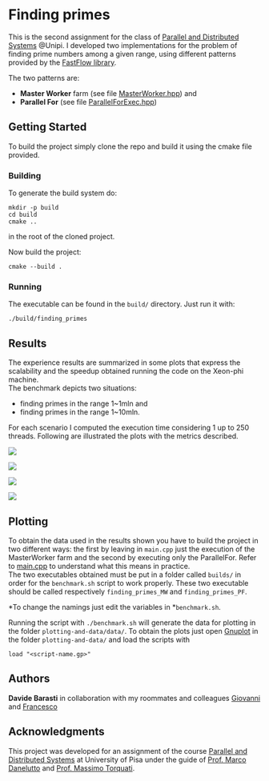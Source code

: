 # Finding primes

This is the second assignment for the class of [Parallel and Distributed Systems](http://didawiki.di.unipi.it/doku.php/magistraleinformaticanetworking/spm/sdpm09support) @Unipi. I developed two implementations for the problem of finding prime numbers among a given range, using different patterns provided by the [FastFlow library](http://calvados.di.unipi.it/).  

The two patterns are:
* **Master Worker** farm (see file [MasterWorker.hpp](https://github.com/dbarasti/finding_primes/MasterWorker.hpp)) and
* **Parallel For** (see file [ParallelForExec.hpp](https://github.com/dbarasti/finding_primes/ParallelForExec.hpp))
  

## Getting Started

To build the project simply clone the repo and build it using the cmake file provided.


### Building
To generate the build system do:  
```
mkdir -p build
cd build
cmake ..
```
in the root of the cloned project.  

Now build the project:
```
cmake --build .
```


### Running
The executable can be found in the ```build/``` directory. Just run it with:

```./build/finding_primes``` 


## Results
The experience results are summarized in some plots that express the scalability and the speedup obtained running the code on the Xeon-phi machine.  
The benchmark depicts two situations:
* finding primes in the range 1~1mln and
* finding primes in the range 1~10mln.  

For each scenario I computed the execution time considering 1 up to 250 threads. Following are illustrated the plots with the metrics described. 

![](plotting-and-data/img/speed1mln.png)

![](plotting-and-data/img/speed10mln.png)

![](plotting-and-data/img/scal1mln.png)

![](plotting-and-data/img/scal10mln.png)


## Plotting

To obtain the data used in the results shown you have to build the project in two different ways: the first by leaving in ```main.cpp```  just the execution of the MasterWorker farm and the second by executing only the ParallelFor. Refer to [main.cpp](https://github.com/dbarasti/finding_primes/main.cpp) to understand what this means in practice.  
The two executables obtained must be put in a folder called ```builds/``` in order for the ```benchmark.sh``` script to work properly. These two executable should be called respectively ```finding_primes_MW``` and ```finding_primes_PF```.  

*To change the namings just edit the variables in *```benchmark.sh```.

Running the script with ```./benchmark.sh``` will generate the data for plotting in the folder ```plotting-and-data/data/```. To obtain the plots just open [Gnuplot](http://www.gnuplot.info/) in the folder ```plotting-and-data/``` and load the scripts with

```load "<script-name.gp>"```
 

## Authors

**Davide Barasti** in collaboration with my roommates and colleagues [Giovanni](https://github.com/GiovanniSorice) and [Francesco](https://github.com/FraCorti)

## Acknowledgments
This project was developed for an assignment of the course [Parallel and Distributed Systems](http://didawiki.di.unipi.it/doku.php/magistraleinformaticanetworking/spm/sdpm09support) at University of Pisa under the guide of [Prof. Marco Danelutto](http://calvados.di.unipi.it/paragroup/danelutto/) and [Prof. Massimo Torquati](http://calvados.di.unipi.it/paragroup/torquati/).

